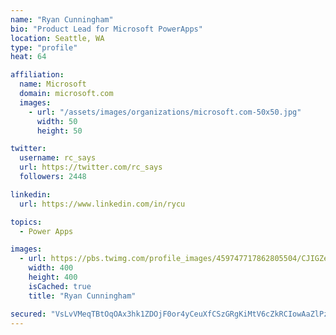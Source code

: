 ```yaml
---
name: "Ryan Cunningham"
bio: "Product Lead for Microsoft PowerApps"
location: Seattle, WA
type: "profile"
heat: 64

affiliation:
  name: Microsoft
  domain: microsoft.com
  images:
    - url: "/assets/images/organizations/microsoft.com-50x50.jpg"
      width: 50
      height: 50

twitter:
  username: rc_says
  url: https://twitter.com/rc_says
  followers: 2448

linkedin:
  url: https://www.linkedin.com/in/rycu

topics:
  - Power Apps

images:
  - url: https://pbs.twimg.com/profile_images/459747717862805504/CJIGZejd_400x400.png
    width: 400
    height: 400
    isCached: true
    title: "Ryan Cunningham"

secured: "VsLvVMeqTBtOqOAx3hk1ZDOjF0or4yCeuXfCSzGRgKiMtV6cZkRCIowAaZlPzXJtG+SPpU/8wFPjcMEBBF1PKoa5hQFuNpx/6HNMRn1drRl8HXRxamj2vcZVxClpOsAz3K93rRFLQzbUGRJojKc5ZOZFRqnY24kDQj2N4JPLQaEAsmxuUMWjeU1Y+0v0Xv/jsCb0FgjTFEyYbSrlPw/KoRRVyaWWUtXAMvwibRITRhnbU4Epg0kZZYVX+uJMwkKtKYuQ0i6JDsK4vbJINTyU7m5biaAQlQTJw2MLfM1e63o9X7mmy/tVTIdCdk9RSTag7EXvN5Hu0i111UtTX6PjM07OBvxH3651LwSmoqY7l7ac4B+tYYMOZzzs3qhP3ItQbO9pzkuv2hnktCQzjKztwCRa3rH9hiIT2YDVWCr9eK0=;vpoqWtFCCLp5pZxsaUonEw=="
---
```


